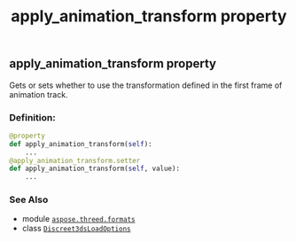 ﻿---
title: apply_animation_transform property
second_title: Aspose.3D for Python via .NET API References
description: 
type: docs
weight: 30
url: /aspose.threed.formats/discreet3dsloadoptions/apply_animation_transform/
is_root: false
---

## apply_animation_transform property


Gets or sets whether to use the transformation defined in the first frame of animation track.
### Definition:
```python
@property
def apply_animation_transform(self):
    ...
@apply_animation_transform.setter
def apply_animation_transform(self, value):
    ...
```

### See Also
* module [`aspose.threed.formats`](../../)
* class [`Discreet3dsLoadOptions`](/3d/python-net/aspose.threed.formats/discreet3dsloadoptions)
